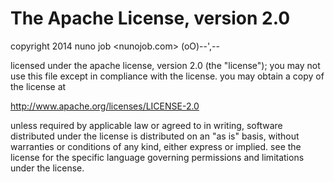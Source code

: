 # The Apache License, version 2.0

copyright 2014 nuno job <nunojob.com> (oO)--',--

licensed under the apache license, version 2.0 (the "license");
you may not use this file except in compliance with the license.
you may obtain a copy of the license at

  http://www.apache.org/licenses/LICENSE-2.0

unless required by applicable law or agreed to in writing, software
distributed under the license is distributed on an "as is" basis,
without warranties or conditions of any kind, either express or implied.
see the license for the specific language governing permissions and
limitations under the license.
